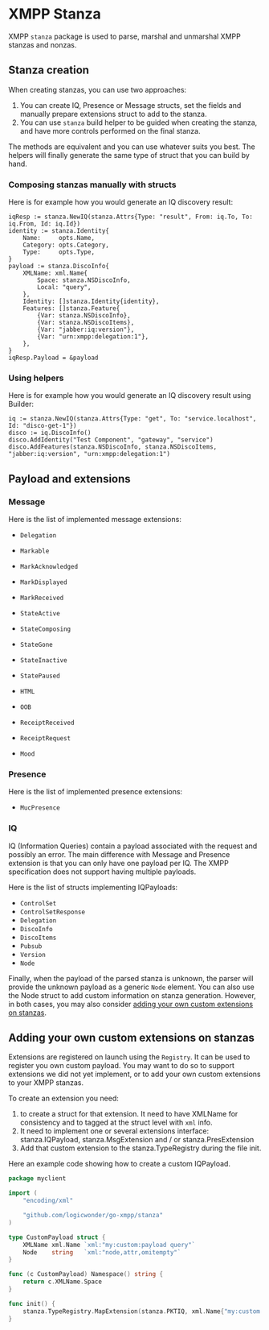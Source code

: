 # XMPP Stanza

XMPP `stanza` package is used to parse, marshal and unmarshal XMPP stanzas and nonzas.

## Stanza creation

When creating stanzas, you can use two approaches:

1. You can create IQ, Presence or Message structs, set the fields and manually prepare extensions struct to add to the
stanza.
2. You can use `stanza` build helper to be guided when creating the stanza, and have more controls performed on the
final stanza.

The methods are equivalent and you can use whatever suits you best. The helpers will finally generate the same type of
struct that you can build by hand.

### Composing stanzas manually with structs

Here is for example how you would generate an IQ discovery result:

	iqResp := stanza.NewIQ(stanza.Attrs{Type: "result", From: iq.To, To: iq.From, Id: iq.Id})
	identity := stanza.Identity{
		Name:     opts.Name,
		Category: opts.Category,
		Type:     opts.Type,
	}
	payload := stanza.DiscoInfo{
		XMLName: xml.Name{
			Space: stanza.NSDiscoInfo,
			Local: "query",
		},
		Identity: []stanza.Identity{identity},
		Features: []stanza.Feature{
			{Var: stanza.NSDiscoInfo},
			{Var: stanza.NSDiscoItems},
			{Var: "jabber:iq:version"},
			{Var: "urn:xmpp:delegation:1"},
		},
	}
	iqResp.Payload = &payload

### Using helpers

Here is for example how you would generate an IQ discovery result using Builder:

	iq := stanza.NewIQ(stanza.Attrs{Type: "get", To: "service.localhost", Id: "disco-get-1"})
	disco := iq.DiscoInfo()
	disco.AddIdentity("Test Component", "gateway", "service")
	disco.AddFeatures(stanza.NSDiscoInfo, stanza.NSDiscoItems, "jabber:iq:version", "urn:xmpp:delegation:1")

## Payload and extensions

### Message

Here is the list of implemented message extensions:

- `Delegation`

- `Markable`
- `MarkAcknowledged`
- `MarkDisplayed`
- `MarkReceived`

- `StateActive`
- `StateComposing`
- `StateGone`
- `StateInactive`
- `StatePaused`

- `HTML`

- `OOB`

- `ReceiptReceived`
- `ReceiptRequest`

- `Mood`

### Presence

Here is the list of implemented presence extensions:

- `MucPresence`

### IQ

IQ (Information Queries) contain a payload associated with the request and possibly an error. The main difference with
Message and Presence extension is that you can only have one payload per IQ. The XMPP specification does not support
having multiple payloads.

Here is the list of structs implementing IQPayloads:

- `ControlSet`
- `ControlSetResponse`
- `Delegation`
- `DiscoInfo`
- `DiscoItems`
- `Pubsub`
- `Version`
- `Node`

Finally, when the payload of the parsed stanza is unknown, the parser will provide the unknown payload as a generic
`Node` element. You can also use the Node struct to add custom information on stanza generation. However, in both cases,
you may also consider [adding your own custom extensions on stanzas]().


## Adding your own custom extensions on stanzas

Extensions are registered on launch using the `Registry`. It can be used to register you own custom payload. You may
want to do so to support extensions we did not yet implement, or to add your own custom extensions to your XMPP stanzas.

To create an extension you need:
1. to create a struct for that extension. It need to have XMLName for consistency and to tagged at the struct level with
`xml` info.
2. It need to implement one or several extensions interface: stanza.IQPayload, stanza.MsgExtension and / or
stanza.PresExtension
3. Add that custom extension to the stanza.TypeRegistry during the file init.

Here an example code showing how to create a custom IQPayload. 

```go
package myclient

import (
	"encoding/xml"

	"github.com/logicwonder/go-xmpp/stanza"
)

type CustomPayload struct {
	XMLName xml.Name `xml:"my:custom:payload query"`
	Node    string   `xml:"node,attr,omitempty"`
}

func (c CustomPayload) Namespace() string {
	return c.XMLName.Space
}

func init() {
	stanza.TypeRegistry.MapExtension(stanza.PKTIQ, xml.Name{"my:custom:payload", "query"}, CustomPayload{})
}
```